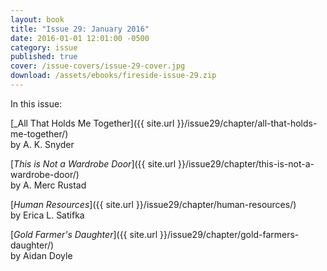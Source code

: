 ```yaml
---
layout: book
title: "Issue 29: January 2016"
date: 2016-01-01 12:01:00 -0500
category: issue
published: true
cover: /issue-covers/issue-29-cover.jpg
download: /assets/ebooks/fireside-issue-29.zip
---
```


In this issue:

[_All That Holds Me Together]({{ site.url }}/issue29/chapter/all-that-holds-me-together/)<br/>
by A. K. Snyder

[_This is Not a Wardrobe Door_]({{ site.url }}/issue29/chapter/this-is-not-a-wardrobe-door/)<br/>
by A. Merc Rustad

[_Human Resources_]({{ site.url }}/issue29/chapter/human-resources/)<br/>
by Erica L. Satifka

[_Gold Farmer's Daughter_]({{ site.url }}/issue29/chapter/gold-farmers-daughter/)<br/>
by Aidan Doyle
